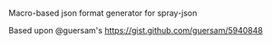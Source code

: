 Macro-based json format generator for spray-json

Based upon @guersam's https://gist.github.com/guersam/5940848
